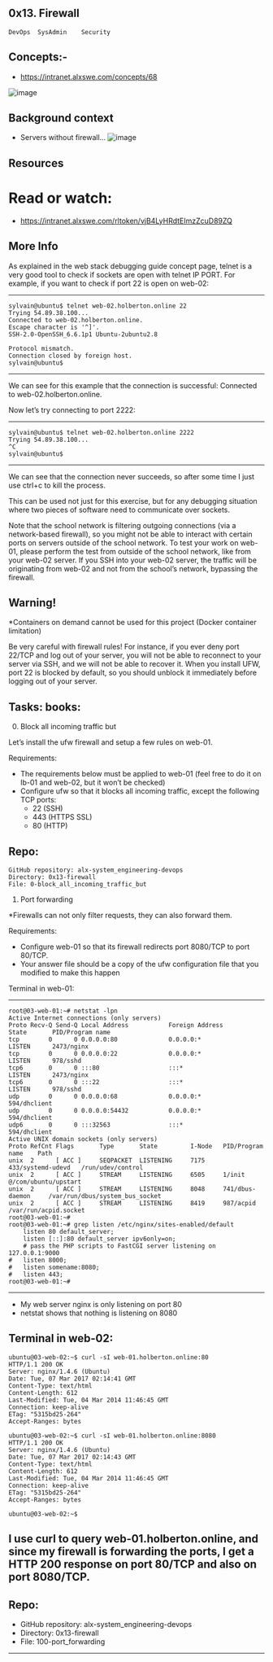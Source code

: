 ## 0x13. Firewall
	DevOps	SysAdmin	Security

## Concepts:-
+ https://intranet.alxswe.com/concepts/68

![image](https://s3.amazonaws.com/intranet-projects-files/holbertonschool-sysadmin_devops/284/V1HjQ1Y.png)

## Background context
+ Servers without firewall...
![image](https://s3.amazonaws.com/intranet-projects-files/holbertonschool-sysadmin_devops/155/holbertonschool-firewall.gif)

## Resources
# Read or watch:
+ https://intranet.alxswe.com/rltoken/vjB4LyHRdtEImzZcuD89ZQ

## More Info

As explained in the web stack debugging guide concept page, telnet is a very good tool to check if sockets are open with telnet IP PORT. For example, if you want to check if port 22 is open on web-02:

-------------------
	sylvain@ubuntu$ telnet web-02.holberton.online 22
	Trying 54.89.38.100...
	Connected to web-02.holberton.online.
	Escape character is '^]'.
	SSH-2.0-OpenSSH_6.6.1p1 Ubuntu-2ubuntu2.8

	Protocol mismatch.
	Connection closed by foreign host.
	sylvain@ubuntu$
----------------------

We can see for this example that the connection is successful: Connected to web-02.holberton.online.

Now let’s try connecting to port 2222:

------------------
	sylvain@ubuntu$ telnet web-02.holberton.online 2222
	Trying 54.89.38.100...
	^C
	sylvain@ubuntu$
-------------------

We can see that the connection never succeeds, so after some time I just use ctrl+c to kill the process.

This can be used not just for this exercise, but for any debugging situation where two pieces of software need to communicate over sockets.

Note that the school network is filtering outgoing connections (via a network-based firewall), so you might not be able to interact with certain ports on servers outside of the school network. To test your work on web-01, please perform the test from outside of the school network, like from your web-02 server. If you SSH into your web-02 server, the traffic will be originating from web-02 and not from the school’s network, bypassing the firewall.

## Warning!
*Containers on demand cannot be used for this project (Docker container limitation)

Be very careful with firewall rules! For instance, if you ever deny port 22/TCP and log out of your server, you will not be able to reconnect to your server via SSH, and we will not be able to recover it. When you install UFW, port 22 is blocked by default, so you should unblock it immediately before logging out of your server.


## Tasks: books:
0. Block all incoming traffic but

Let’s install the ufw firewall and setup a few rules on web-01.

Requirements:

+ The requirements below must be applied to web-01 (feel free to do it on lb-01 and web-02, but it won’t be checked)
+ Configure ufw so that it blocks all incoming traffic, except the following TCP ports:
	+ 22 (SSH)
	+ 443 (HTTPS SSL)
	+ 80 (HTTP)

## Repo:

	GitHub repository: alx-system_engineering-devops
	Directory: 0x13-firewall
	File: 0-block_all_incoming_traffic_but
  
1. Port forwarding

*Firewalls can not only filter requests, they can also forward them.

Requirements:

+ Configure web-01 so that its firewall redirects port 8080/TCP to port 80/TCP.
+ Your answer file should be a copy of the ufw configuration file that you modified to make this happen

Terminal in web-01:

------------------------------------------
	root@03-web-01:~# netstat -lpn
	Active Internet connections (only servers)
	Proto Recv-Q Send-Q Local Address           Foreign Address         State       PID/Program name
	tcp        0      0 0.0.0.0:80              0.0.0.0:*               LISTEN      2473/nginx
	tcp        0      0 0.0.0.0:22              0.0.0.0:*               LISTEN      978/sshd
	tcp6       0      0 :::80                   :::*                    LISTEN      2473/nginx
	tcp6       0      0 :::22                   :::*                    LISTEN      978/sshd
	udp        0      0 0.0.0.0:68              0.0.0.0:*                           594/dhclient
	udp        0      0 0.0.0.0:54432           0.0.0.0:*                           594/dhclient
	udp6       0      0 :::32563                :::*                                594/dhclient
	Active UNIX domain sockets (only servers)
	Proto RefCnt Flags       Type       State         I-Node   PID/Program name    Path
	unix  2      [ ACC ]     SEQPACKET  LISTENING     7175     433/systemd-udevd   /run/udev/control
	unix  2      [ ACC ]     STREAM     LISTENING     6505     1/init              @/com/ubuntu/upstart
	unix  2      [ ACC ]     STREAM     LISTENING     8048     741/dbus-daemon     /var/run/dbus/system_bus_socket
	unix  2      [ ACC ]     STREAM     LISTENING     8419     987/acpid           /var/run/acpid.socket
	root@03-web-01:~#
	root@03-web-01:~# grep listen /etc/nginx/sites-enabled/default
	    listen 80 default_server;
	    listen [::]:80 default_server ipv6only=on;
	    # pass the PHP scripts to FastCGI server listening on 127.0.0.1:9000
	#   listen 8000;
	#   listen somename:8080;
	#   listen 443;
	root@03-web-01:~#
--------------------------------------------

+ My web server nginx is only listening on port 80
+ netstat shows that nothing is listening on 8080

Terminal in web-02:
----------------------------------------
	ubuntu@03-web-02:~$ curl -sI web-01.holberton.online:80
	HTTP/1.1 200 OK
	Server: nginx/1.4.6 (Ubuntu)
	Date: Tue, 07 Mar 2017 02:14:41 GMT
	Content-Type: text/html
	Content-Length: 612
	Last-Modified: Tue, 04 Mar 2014 11:46:45 GMT
	Connection: keep-alive
	ETag: "5315bd25-264"
	Accept-Ranges: bytes

	ubuntu@03-web-02:~$ curl -sI web-01.holberton.online:8080
	HTTP/1.1 200 OK
	Server: nginx/1.4.6 (Ubuntu)
	Date: Tue, 07 Mar 2017 02:14:43 GMT
	Content-Type: text/html
	Content-Length: 612
	Last-Modified: Tue, 04 Mar 2014 11:46:45 GMT
	Connection: keep-alive
	ETag: "5315bd25-264"
	Accept-Ranges: bytes

	ubuntu@03-web-02:~$

I use curl to query web-01.holberton.online, and since my firewall is forwarding the ports, I get a HTTP 200 response on port 80/TCP and also on port 8080/TCP.
------------------------------------
## Repo:

+ GitHub repository: alx-system_engineering-devops
+ Directory: 0x13-firewall
+ File: 100-port_forwarding
--------------------------------------

